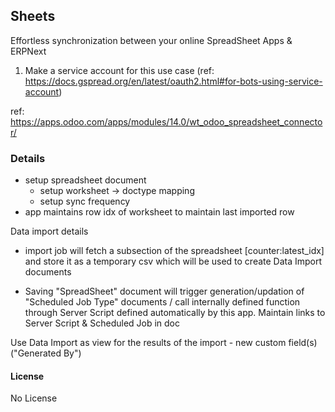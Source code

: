 ## Sheets

Effortless synchronization between your online SpreadSheet Apps & ERPNext

1. Make a service account for this use case (ref: https://docs.gspread.org/en/latest/oauth2.html#for-bots-using-service-account)

ref: https://apps.odoo.com/apps/modules/14.0/wt_odoo_spreadsheet_connector/

### Details

- setup spreadsheet document
  - setup worksheet -> doctype mapping
  - setup sync frequency
- app maintains row idx of worksheet to maintain last imported row

Data import details

- import job will fetch a subsection of the spreadsheet [counter:latest_idx] and store it as a temporary csv which will be used to create Data Import documents

- Saving "SpreadSheet" document will trigger generation/updation of "Scheduled Job Type" documents / call internally defined function through Server Script defined automatically by this app. Maintain links to Server Script & Scheduled Job in doc

Use Data Import as view for the results of the import - new custom field(s) ("Generated By")

#### License

No License
